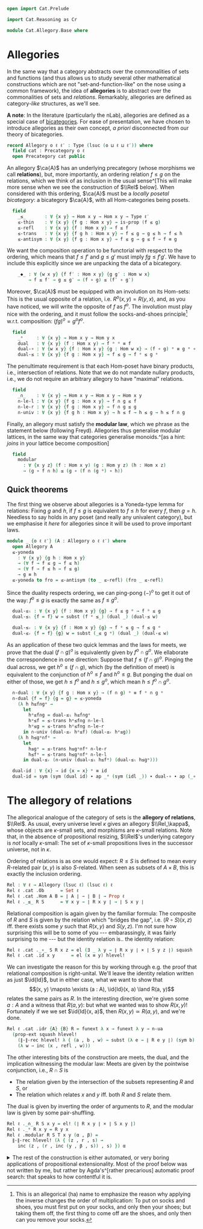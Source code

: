 ```agda
open import Cat.Prelude

import Cat.Reasoning as Cr

module Cat.Allegory.Base where
```

# Allegories

In the same way that a category abstracts over the commonalities of sets
and functions (and thus allows us to study several other mathematical
constructions which are not "set-and-function-like" on the nose using a
common framework), the idea of **allegories** is to abstract over the
commonalities of sets and _relations_. Remarkably, allegories are
defined as category-_like_ structures, as we'll see.

**A note**: In the literature (particularly the nLab), allegories are
defined as a special case of [bicategories]. For ease of presentation,
we have chosen to introduce allegories as their own concept, _a priori_
disconnected from our theory of bicategories.

[bicategories]: Cat.Bi.Base.html

```agda
record Allegory o ℓ ℓ′ : Type (lsuc (o ⊔ ℓ ⊔ ℓ′)) where
  field cat : Precategory o ℓ
  open Precategory cat public
```

An allegory $\ca{A}$ has an underlying precategory (whose morphisms we
call **relations**), but, more importantly, an ordering relation $f \le
g$ on the relations, which we think of as inclusion in the usual
sense^[This will make more sense when we see the construction of
$\\Rel$ below]. When considered with this ordering, $\ca{A}$ must be
a _locally posetal bicategory_: a bicategory $\ca{A}$, with all
Hom-categories being posets.

```agda
  field
    _≤_       : ∀ {x y} → Hom x y → Hom x y → Type ℓ′
    ≤-thin    : ∀ {x y} {f g : Hom x y} → is-prop (f ≤ g)
    ≤-refl    : ∀ {x y} {f : Hom x y} → f ≤ f
    ≤-trans   : ∀ {x y} {f g h : Hom x y} → f ≤ g → g ≤ h → f ≤ h
    ≤-antisym : ∀ {x y} {f g : Hom x y} → f ≤ g → g ≤ f → f ≡ g
```

We want the composition operation to be functorial with respect to the
ordering, which means that $f \le f'$ and $g \le g'$ must imply $fg \le
f'g'$. We have to include this explicitly since we are unpacking the
data of a bicategory.

```agda
    _◆_ : ∀ {w x y} {f f′ : Hom x y} {g g′ : Hom w x}
        → f ≤ f′ → g ≤ g′ → (f ∘ g) ≤ (f′ ∘ g′)
```

<!--
```agda
  infixl 50 _ᵒ
  infixr 35 _∩_
  infix 30 _≤_
```
-->

Moreover, $\ca{A}$ must be equipped with an involution on its Hom-sets:
This is the usual opposite of a relation, i.e. $R^o(x,y) = R(y,x)$, and,
as you have noticed, we will write the opposite of $f$ as $f^o$. The
involution must play nice with the ordering, and it must follow the
socks-and-shoes principle[^socks] w.r.t. composition: $(fg)^o = g^of^o$.

[^socks]: This is an allegorical (ha) name to emphasize the reason why
applying the inverse changes the order of multiplication: To put on
socks and shoes, you must first put on your socks, and only then your
shoes; but taking them off, the first thing to come off are the shoes,
and only then can you remove your socks.

```agda
  field
    _ᵒ     : ∀ {x y} → Hom x y → Hom y x
    dual   : ∀ {x y} (f : Hom x y) → f ᵒ ᵒ ≡ f
    dual-∘ : ∀ {w x y} {f : Hom x y} {g : Hom w x} → (f ∘ g) ᵒ ≡ g ᵒ ∘ f ᵒ
    dual-≤ : ∀ {x y} {f g : Hom x y} → f ≤ g → f ᵒ ≤ g ᵒ
```

The penultimate requirement is that each Hom-poset have binary products,
i.e., intersection of relations. Note that we do not mandate nullary
products, i.e., we do not require an arbitrary allegory to have
"maximal" relations.

```agda
  field
    _∩_    : ∀ {x y} → Hom x y → Hom x y → Hom x y
    ∩-le-l : ∀ {x y} {f g : Hom x y} → f ∩ g ≤ f
    ∩-le-r : ∀ {x y} {f g : Hom x y} → f ∩ g ≤ g
    ∩-univ : ∀ {x y} {f g h : Hom x y} → h ≤ f → h ≤ g → h ≤ f ∩ g
```

Finally, an allegory must satisfy the **modular law**, which we phrase
as the statement below (following Freyd). Allegories thus generalise
modular lattices, in the same way that categories generalise
monoids.^[as a hint: _joins_ in your lattice become composition]

```agda
  field
    modular
      : ∀ {x y z} (f : Hom x y) (g : Hom y z) (h : Hom x z)
      → (g ∘ f ∩ h) ≤ (g ∘ (f ∩ (g ᵒ) ∘ h))
```

## Quick theorems

The first thing we observe about allegories is a Yoneda-type lemma for
relations: Fixing $g$ and $h$, if $f \le g$ is equivalent to $f \le h$
for every $f$, then $g = h$. Needless to say holds in any poset (and
really any univalent category), but we emphasise it _here_ for
allegories since it will be used to prove important laws.

```agda
module _ {o ℓ ℓ′} (A : Allegory o ℓ ℓ′) where
  open Allegory A
  ≤-yoneda
    : ∀ {x y} {g h : Hom x y}
    → (∀ f → f ≤ g → f ≤ h)
    → (∀ f → f ≤ h → f ≤ g)
    → g ≡ h
  ≤-yoneda to fro = ≤-antisym (to _ ≤-refl) (fro _ ≤-refl)
```

Since the duality respects ordering, we can ping-pong $(-)^o$ to get it
out of the way: $f^o \le g$ is exactly the same as $f \le g^o$.

```agda
  dual-≤ₗ : ∀ {x y} {f : Hom x y} {g} → f ≤ g ᵒ → f ᵒ ≤ g
  dual-≤ₗ {f = f} w = subst (f ᵒ ≤_) (dual _) (dual-≤ w)

  dual-≤ᵣ : ∀ {x y} {f : Hom x y} {g} → f ᵒ ≤ g → f ≤ g ᵒ
  dual-≤ᵣ {f = f} {g} w = subst (_≤ g ᵒ) (dual _) (dual-≤ w)
```

As an application of these two quick lemmas and the laws for meets, we
prove that the dual $(f \cap g)^o$ is equivalently given by $f^o \cap
g^o$. We ellaborate the correspondence in one direction: Suppose that $f
\le (f \cap g)^o$. Pinging the dual across, we get $h^o \le (f \cap g)$,
which (by the definition of meet) is equivalent to the conjunction of
$h^o \le f$ and $h^o \le g$. But ponging the dual on either of those, we
get $h \le f^o$ and $h \le g^o$, which mean $h \le f^o \cap g^o$.

```agda
  ∩-dual : ∀ {x y} {f g : Hom x y} → (f ∩ g) ᵒ ≡ f ᵒ ∩ g ᵒ
  ∩-dual {f = f} {g = g} = ≤-yoneda
    (λ h h≤f∩gᵒ →
      let
        hᵒ≤f∩g = dual-≤ₗ h≤f∩gᵒ
        hᵒ≤f = ≤-trans hᵒ≤f∩g ∩-le-l
        hᵒ≤g = ≤-trans hᵒ≤f∩g ∩-le-r
      in ∩-univ (dual-≤ᵣ hᵒ≤f) (dual-≤ᵣ hᵒ≤g))
    (λ h h≤gᵒ∩fᵒ →
      let
        h≤gᵒ = ≤-trans h≤gᵒ∩fᵒ ∩-le-r
        h≤fᵒ = ≤-trans h≤gᵒ∩fᵒ ∩-le-l
      in dual-≤ᵣ (∩-univ (dual-≤ₗ h≤fᵒ) (dual-≤ₗ h≤gᵒ)))

  dual-id : ∀ {x} → id {x = x} ᵒ ≡ id
  dual-id = sym (sym (dual id) ∙ ap _ᵒ (sym (idl _)) ∙ dual-∘ ∙ ap (_∘ id ᵒ) (dual _) ∙ idl _)
```

# The allegory of relations

The allegorical analogue of the category of sets is the **allegory of
relations**, $\\Rel$. As usual, every universe level $\kappa$ gives
an allegory $\\Rel_\kappa$, whose objects are $\kappa$-small sets,
and morphisms are $\kappa$-small relations. Note that, in the absence of
propositional resizing, $\\Rel$'s underlying category is _not_
locally $\kappa$-small: The set of $\kappa$-small propositions lives in
the successor universe, not in $\kappa$.

<!--
```agda
open Allegory
open Precategory
```
-->

Ordering of relations is as one would expect: $R \le S$ is defined to
mean every $R$-related pair $(x, y)$ is also $S$-related. When seen as
subsets of $A \times B$, this is exactly the inclusion ordering.

```agda
Rel : ∀ ℓ → Allegory (lsuc ℓ) (lsuc ℓ) ℓ
Rel ℓ .cat .Ob      = Set ℓ
Rel ℓ .cat .Hom A B = ∣ A ∣ → ∣ B ∣ → Prop ℓ
Rel ℓ ._≤_ R S      = ∀ x y → ∣ R x y ∣ → ∣ S x y ∣
```

Relational composition is again given by the familiar formula: The
composite of $R$ and $S$ is given by the relation which "bridges the
gap", i.e. $(R \circ S)(x, z)$ iff. there exists some $y$ such that
$R(x, y)$ and $S(y, z)$. I'm not sure how surprising this will be to
some of you --- embarassingly, it was fairly surprising to me --- but
the identity relation is.. the identity relation:

```agda
Rel ℓ .cat ._∘_ S R x z = el (∃ _ λ y → ∣ R x y ∣ × ∣ S y z ∣) squash
Rel ℓ .cat .id x y      = el (x ≡ y) hlevel!
```

We can investigate the reason for this by working through e.g. the proof
that relational composition is right-unital. We'll leave the identity
relation written as just $\id{Id}$, but in either case, what we want to
show that $$(x, y) \mapsto \exists (a : A), \id{Id}(x, a) \land R(a,
y)$$ relates the same pairs as $R$. In the interesting direction, we're
given some $a : A$ and a witness that $R(a, y)$: but what we wanted was
to show $R(x, y)$! Fortunately if we we set $\id{Id}(x, a)$, then $R(x,
y) \simeq R(a, y)$, and we're done.

```agda
Rel ℓ .cat .idr {A} {B} R = funext λ x → funext λ y → n-ua
  (prop-ext squash hlevel!
    (∥-∥-rec hlevel! λ { (a , b , w) → subst (λ e → ∣ R e y ∣) (sym b) w })
    (λ w → inc (x , refl , w)))
```

The other interesting bits of the construction are meets, the dual, and
the implication witnessing the modular law: Meets are given by the
pointwise conjunction, i.e., $R \cap S$ is

- The relation given by the intersection of the subsets representing $R$
and $S$, or
- The relation which relates $x$ and $y$ iff. both $R$ and $S$ relate
them.

The dual is given by inverting the order of arguments to $R$, and the
modular law is given by some pair-shuffling.

```agda
Rel ℓ ._∩_ R S x y = el! (∣ R x y ∣ × ∣ S x y ∣)
Rel ℓ ._ᵒ R x y = R y x
Rel ℓ .modular R S T x y (α , β) =
  ∥-∥-rec hlevel! (λ { (z , r , s) →
    inc (z , (r , inc (y , β , s)) , s) }) α
```

<details>
<summary>The rest of the construction is either automated, or very
boring applications of propositional extensionality. Most of the proof
below was not written by me, but rather by Agda's^[rather precarious]
automatic proof search: that speaks to how contentful it is.</summary>

```agda
Rel ℓ .cat .Hom-set x y = hlevel 2
Rel ℓ .cat .idl R = funext λ x → funext λ y → n-ua
  (prop-ext squash hlevel!
    (∥-∥-rec hlevel! λ { (a , b , w) → subst (λ e → ∣ R x e ∣) w b })
    (λ w → inc (y , w , refl)))

Rel ℓ .cat .assoc T S R = funext λ x → funext λ y → n-ua
  (prop-ext squash squash
    (∥-∥-rec hlevel! λ { (a , b , w) → ∥-∥-rec hlevel! (λ { (c , d , x) →
      inc (c , d , inc (a , x , w)) }) b })
    (∥-∥-rec hlevel! λ { (a , b , w) → ∥-∥-rec hlevel! (λ { (c , d , x) →
      inc (c , inc (a , b , d) , x) }) w }))

Rel ℓ .≤-thin = hlevel!
Rel ℓ .≤-refl x y w = w
Rel ℓ .≤-trans x y p q z = y p q (x p q z)
Rel ℓ .≤-antisym p q = funext λ x → funext λ y → n-ua $
  prop-ext hlevel! hlevel! (p x y) (q x y)

Rel ℓ ._◆_ f g a b = ∥-∥-rec hlevel! λ { (x , y , w) → inc (x , g a x y , f x b w) }

-- This is nice:
Rel ℓ .dual R = refl
Rel ℓ .dual-∘ = funext λ x → funext λ y → n-ua $ prop-ext hlevel! hlevel!
  (∥-∥-rec squash λ { (x , y , w) → inc (x , w , y) })
  (∥-∥-rec squash λ { (x , y , w) → inc (x , w , y) })
Rel ℓ .dual-≤ f≤g x y w = f≤g y x w

Rel ℓ .∩-le-l x y (a , _) = a
Rel ℓ .∩-le-r x y (_ , b) = b
Rel ℓ .∩-univ h≤f h≤g x y h = h≤f x y h , h≤g x y h
```

</details>
